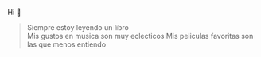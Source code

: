    Hi 👋

  >Siempre estoy leyendo un libro  
  >Mis gustos en musica son muy eclecticos
  >Mis peliculas favoritas son las que menos entiendo
